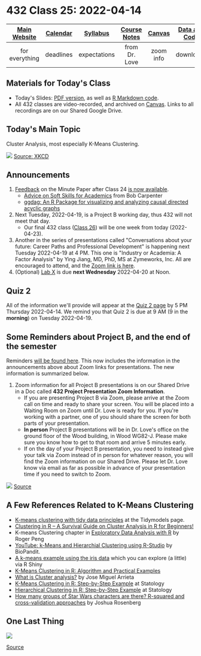 # 432 Class 25: 2022-04-14

[Main Website](https://thomaselove.github.io/432/) | [Calendar](https://thomaselove.github.io/432/calendar.html) | [Syllabus](https://thomaselove.github.io/432-2022-syllabus/) | [Course Notes](https://thomaselove.github.io/432-notes/) | [Canvas](https://canvas.case.edu) | [Data and Code](https://github.com/THOMASELOVE/432-data) | [Sources](https://github.com/THOMASELOVE/432-2022/tree/main/references) | [Contact Us](https://thomaselove.github.io/432/contact.html)
:-----------: | :--------------: | :----------: | :---------: | :-------------: | :-----------: | :------------: | :-------------:
for everything | deadlines | expectations | from Dr. Love | zoom info | downloads | read/watch | need help?

## Materials for Today's Class

- Today's Slides: [PDF version](https://github.com/THOMASELOVE/432-2022/blob/main/classes/class25/432_2022_slides25.pdf), as well as [R Markdown code](https://github.com/THOMASELOVE/432-2022/blob/main/classes/class25/432_2022_slides25.Rmd). 
- All 432 classes are video-recorded, and archived on [Canvas](https://canvas.case.edu). Links to all recordings are on our Shared Google Drive.

## Today's Main Topic

Cluster Analysis, most especially K-Means Clustering.

![](https://imgs.xkcd.com/comics/machine_learning.png) [Source: XKCD](https://xkcd.com/1838)

## Announcements

1. [Feedback](https://bit.ly/432-2022-min-24-feedback) on the Minute Paper after Class 24 [is now available](https://bit.ly/432-2022-min-24-feedback).
    - [Advice on Soft Skills for Academics](https://statmodeling.stat.columbia.edu/2018/07/25/advice-soft-skills-academics/) from Bob Carpenter
    - [ggdag: An R Package for visualizing and analyzing causal directed acyclic graphs](https://ggdag.malco.io/index.html)
2. Next Tuesday, 2022-04-19, is a Project B working day, thus 432 will not meet that day. 
    - Our final 432 class ([Class 26](https://github.com/THOMASELOVE/432-2022/tree/main/classes/class26)) will be one week from today (2022-04-23).
3. Another in the series of presentations called "Conversations about your future: Career Paths and Professional Development" is happening next Tuesday 2022-04-19 at 4 PM. This one is "Industry or Academia: A Factor Analysis" by Ying Jiang, MD, PhD, MS at Zymeworks, Inc. All are encouraged to attend, and the [Zoom link is here](https://cwru.zoom.us/j/93836688830?pwd=V1dMN3RvS3EzekVBNzhKVGQ0b0hxdz09).
4. (Optional) [Lab X](https://github.com/THOMASELOVE/432-2022/tree/main/labs/labX) is due **next Wednesday** 2022-04-20 at Noon.

## Quiz 2

All of the information we'll provide will appear at the [Quiz 2 page](https://github.com/THOMASELOVE/432-2022/tree/main/quiz/quiz2) by 5 PM Thursday 2022-04-14. We remind you that Quiz 2 is due at 9 AM (9 in the **morning**) on Tuesday 2022-04-19.

## Some Reminders about Project B, and the end of the semester

Reminders [will be found here](https://github.com/THOMASELOVE/432-2022/blob/main/projectB/reminders.md). This now includes the information in the announcements above about Zoom links for presentations. The new information is summarized below.

1. Zoom information for all Project B presentations is on our Shared Drive in a Doc called **432 Project Presentation Zoom Information**. 
    - If you are presenting Project B via Zoom, please arrive at the Zoom call on time and ready to share your screen. You will be placed into a Waiting Room on Zoom until Dr. Love is ready for you. If you're working with a partner, one of you should share the screen for both parts of your presentation. 
    - **In person** Project B presentations will be in Dr. Love's office on the ground floor of the Wood building, in Wood WG82-J. Please make sure you know how to get to that room and arrive 5 minutes early. 
    - If on the day of your Project B presentation, you need to instead give your talk via Zoom instead of in person for whatever reason, you will find the Zoom information on our Shared Drive. Please let Dr. Love know via email as far as possible in advance of your presentation time if you need to switch to Zoom.

![](https://github.com/THOMASELOVE/432-2022/blob/main/classes/class25/figures/radcliffe.png) [Source](http://scientificmarketer.com/2007/02/clustering-considered-harmful-i-outline.html)

## A Few References Related to K-Means Clustering

- [K-means clustering with tidy data principles](https://www.tidymodels.org/learn/statistics/k-means/) at the Tidymodels page.
- [Clustering in R – A Survival Guide on Cluster Analysis in R for Beginners!](https://data-flair.training/blogs/clustering-in-r-tutorial/)
- K-means Clustering chapter in [Exploratory Data Analysis with R](https://bookdown.org/rdpeng/exdata/k-means-clustering.html) by Roger Peng
- [YouTube: k-Means and Hierarchial Clustering using R-Studio](https://www.youtube.com/watch?v=tkAJT8gWBSY) by BioPandit.
- [A k-means example using the iris data](https://shiny.rstudio.com/gallery/kmeans-example.html) which you can explore (a little) via R Shiny
- [K-Means Clustering in R: Algorithm and Practical Examples](https://www.datanovia.com/en/lessons/k-means-clustering-in-r-algorith-and-practical-examples/)
- [What is Cluster analysis?](https://datascience.com.co/what-is-cluster-analysis-336362f15ed0) by Jose Miguel Arrieta
- [K-Means Clustering in R: Step-by-Step Example](https://www.statology.org/k-means-clustering-in-r/) at Statology
- [Hierarchical Clustering in R: Step-by-Step Example](https://www.statology.org/hierarchical-clustering-in-r/) at Statology
- [How many groups of Star Wars characters are there? R-squared and cross-validation approaches](https://joshuamrosenberg.com/posts/how-many-groups-of-star-wars-characters-are-there-r-squared-and-cross-validation-approaches/) by Joshua Rosenberg

## One Last Thing

![](https://github.com/THOMASELOVE/432-2022/blob/main/classes/class25/figures/supreme.PNG)

[Source](https://twitter.com/DataSciFact/status/1513581419590733827)
